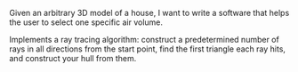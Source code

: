 
Given an arbitrary 3D model of a house, I want to write a software that helps the user to select one specific air volume.

Implements a ray tracing algorithm: 
construct a predetermined number of rays in all directions from the start point, 
find the first triangle each ray hits, and construct your hull from them.

